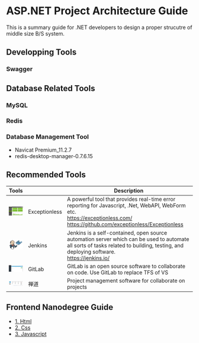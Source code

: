 # ASP.NET Project Architecture Guide

This is a summary guide for .NET developers to design a proper strucutre of middle size B/S system.

## Developping Tools
### Swagger

## Database Related Tools
### MySQL

### Redis

### Database Management Tool
* Navicat Premium_11.2.7
* redis-desktop-manager-0.7.6.15

## Recommended Tools 
Tools |   | Description
------|---|-------------
<img src="https://github.com/kenj3/NET-Project-Architecture/blob/master/images/example-exceptionless1.jpg" width="80px"> | Exceptionless | A powerful tool that provides real-time error reporting for Javascript, .Net, WebAPI, WebForm etc. <br>https://exceptionless.com/ <br>https://github.com/exceptionless/Exceptionless
<img src="https://github.com/kenj3/NET-Project-Architecture/blob/master/images/example-jenkins1.jpg" width="80px">| Jenkins | Jenkins is a self-contained, open source automation server which can be used to automate all sorts of tasks related to building, testing, and deploying software. <br>https://jenkins.io/
<img src="https://github.com/kenj3/NET-Project-Architecture/blob/master/images/example-gitlab1.jpg" width="80px">| GitLab | GitLab is an open source software to collaborate on code. Use GitLab to replace TFS of VS 
<img src="https://github.com/kenj3/NET-Project-Architecture/blob/master/images/example-chandao1.jpg" width="80px">| 禅道 | Project management software for collaborate on projects 

## Frontend Nanodegree Guide
- [1. Html][ref01]
- [2. Css][ref02]
- [3. Javascript][ref03]


[ref01]: https://github.com/kenj3/NET-Project-Architecture/blob/master/Frontend-Guide-HTML.md  "Frontend Guide Html"
[ref02]: https://github.com/kenj3/NET-Project-Architecture/blob/master/Frontend-Guide-CSS.md  "Frontend-Guide Css"
[ref03]: https://github.com/kenj3/NET-Project-Architecture/blob/master/Frontend-Guide-Javascript.md  "Frontend-Guide Javascript"

[img01]: https://github.com/kenj3/NET-Project-Architecture/blob/master/images/example-exceptionless1.jpg
[img02]: https://github.com/kenj3/NET-Project-Architecture/blob/master/images/example-jenkins1.jpg
[img03]: https://github.com/kenj3/NET-Project-Architecture/blob/master/images/example-gitlab1.jpg
[img04]: https://github.com/kenj3/NET-Project-Architecture/blob/master/images/example-chandao1.jpg
